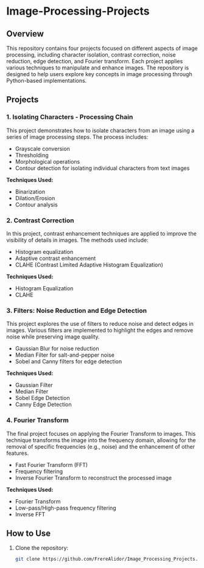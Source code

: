 # Image-Processing-Projects


## Overview
This repository contains four projects focused on different aspects of image processing, including character isolation, contrast correction, noise reduction, edge detection, and Fourier transform. Each project applies various techniques to manipulate and enhance images. The repository is designed to help users explore key concepts in image processing through Python-based implementations.

## Projects

### 1. **Isolating Characters - Processing Chain**
   This project demonstrates how to isolate characters from an image using a series of image processing steps. The process includes:
   - Grayscale conversion
   - Thresholding
   - Morphological operations
   - Contour detection for isolating individual characters from text images

   **Techniques Used:**
   - Binarization
   - Dilation/Erosion
   - Contour analysis

### 2. **Contrast Correction**
   In this project, contrast enhancement techniques are applied to improve the visibility of details in images. The methods used include:
   - Histogram equalization
   - Adaptive contrast enhancement
   - CLAHE (Contrast Limited Adaptive Histogram Equalization)

   **Techniques Used:**
   - Histogram Equalization
   - CLAHE

### 3. **Filters: Noise Reduction and Edge Detection**
   This project explores the use of filters to reduce noise and detect edges in images. Various filters are implemented to highlight the edges and remove noise while preserving image quality.
   - Gaussian Blur for noise reduction
   - Median Filter for salt-and-pepper noise
   - Sobel and Canny filters for edge detection

   **Techniques Used:**
   - Gaussian Filter
   - Median Filter
   - Sobel Edge Detection
   - Canny Edge Detection

### 4. **Fourier Transform**
   The final project focuses on applying the Fourier Transform to images. This technique transforms the image into the frequency domain, allowing for the removal of specific frequencies (e.g., noise) and the enhancement of other features.
   - Fast Fourier Transform (FFT)
   - Frequency filtering
   - Inverse Fourier Transform to reconstruct the processed image

   **Techniques Used:**
   - Fourier Transform
   - Low-pass/High-pass frequency filtering
   - Inverse FFT

## How to Use

1. Clone the repository:
   ```bash
   git clone https://github.com/FrereAlidor/Image_Processing_Projects.git
